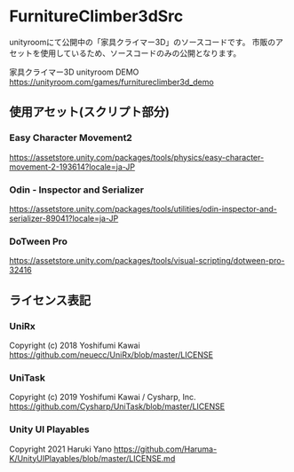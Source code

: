 # FurnitureClimber3dSrc

unityroomにて公開中の「家具クライマー3D」のソースコードです。
市販のアセットを使用しているため、ソースコードのみの公開となります。

家具クライマー3D unityroom DEMO
https://unityroom.com/games/furnitureclimber3d_demo

## 使用アセット(スクリプト部分)
### Easy Character Movement2
https://assetstore.unity.com/packages/tools/physics/easy-character-movement-2-193614?locale=ja-JP
### Odin - Inspector and Serializer
https://assetstore.unity.com/packages/tools/utilities/odin-inspector-and-serializer-89041?locale=ja-JP
### DoTween Pro
https://assetstore.unity.com/packages/tools/visual-scripting/dotween-pro-32416

## ライセンス表記
### UniRx
Copyright (c) 2018 Yoshifumi Kawai
https://github.com/neuecc/UniRx/blob/master/LICENSE

### UniTask
Copyright (c) 2019 Yoshifumi Kawai / Cysharp, Inc.
https://github.com/Cysharp/UniTask/blob/master/LICENSE

### Unity UI Playables
Copyright 2021 Haruki Yano
https://github.com/Haruma-K/UnityUIPlayables/blob/master/LICENSE.md
